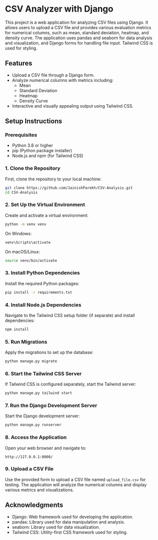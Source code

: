 # CSV Analyzer with Django

This project is a web application for analyzing CSV files using Django. It allows users to upload a CSV file and provides various evaluation metrics for numerical columns, such as mean, standard deviation, heatmap, and density curve. The application uses pandas and seaborn for data analysis and visualization, and Django forms for handling file input. Tailwind CSS is used for styling.

## Features

- Upload a CSV file through a Django form.
- Analyze numerical columns with metrics including:
  - Mean
  - Standard Deviation
  - Heatmap
  - Density Curve
- Interactive and visually appealing output using Tailwind CSS.

## Setup Instructions

### Prerequisites

- Python 3.8 or higher
- pip (Python package installer)
- Node.js and npm (for Tailwind CSS)

### 1. Clone the Repository

First, clone the repository to your local machine:

```bash
git clone https://github.com/JainishParekh/CSV-Analysis.git
cd CSV-Analysis
```

### 2. Set Up the Virtual Environment

Create and activate a virtual environment:

```bash
python -m venv venv
```

On Windows:

```bash
venv\Scripts\activate
```

On macOS/Linux:

```bash
source venv/bin/activate
```

### 3. Install Python Dependencies

Install the required Python packages:

```bash
pip install -r requirements.txt
```

### 4. Install Node.js Dependencies

Navigate to the Tailwind CSS setup folder (if separate) and install dependencies:

```bash
npm install
```

### 5. Run Migrations

Apply the migrations to set up the database:

```bash
python manage.py migrate
```

### 6. Start the Tailwind CSS Server

If Tailwind CSS is configured separately, start the Tailwind server:

```bash
python manage.py tailwind start
```

### 7. Run the Django Development Server

Start the Django development server:

```bash
python manage.py runserver
```

### 8. Access the Application

Open your web browser and navigate to:

```
http://127.0.0.1:8000/
```

### 9. Upload a CSV File

Use the provided form to upload a CSV file named `upload_file.csv` for testing. The application will analyze the numerical columns and display various metrics and visualizations.


## Acknowledgments

- Django: Web framework used for developing the application.
- pandas: Library used for data manipulation and analysis.
- seaborn: Library used for data visualization.
- Tailwind CSS: Utility-first CSS framework used for styling.
